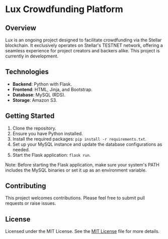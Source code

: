 # Lux Crowdfunding Platform

## Overview

Lux is an ongoing project designed to facilitate crowdfunding via the Stellar blockchain. It exclusively operates on Stellar's TESTNET network, offering a seamless experience for project creators and backers alike. This project is currently in development.

## Technologies

- **Backend**: Python with Flask.
- **Frontend**: HTML, Jinja, and Bootstrap.
- **Database**: MySQL (RDS).
- **Storage**: Amazon S3.

## Getting Started

1. Clone the repository.
2. Ensure you have Python installed.
3. Install the required packages: `pip install -r requirements.txt`.
4. Set up your MySQL instance and update the database configurations as needed.
5. Start the Flask application: `flask run`.

Note: Before starting the Flask application, make sure your system's PATH includes the MySQL binaries or set it up as an environment variable.

## Contributing

This project welcomes contributions. Please feel free to submit pull requests or raise issues.

## License

Licensed under the MIT License. See the [MIT License](LICENSE.txt) file for more details.

